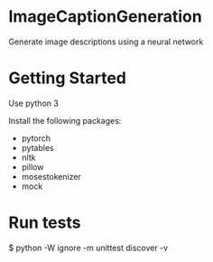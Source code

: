 # ImageCaptionGeneration
Generate image descriptions using a neural network

# Getting Started

Use python 3

Install the following packages:
- pytorch
- pytables
- nltk
- pillow
- mosestokenizer
- mock

# Run tests
$ python -W ignore -m unittest discover -v


